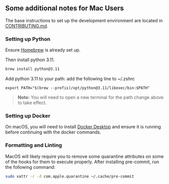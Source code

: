 ## Some additional notes for Mac Users
The base instructions to set up the development environment are located in [CONTRIBUTING.md](https://github.com/danswer-ai/danswer/blob/main/CONTRIBUTING.md).

### Setting up Python
Ensure [Homebrew](https://brew.sh/) is already set up.

Then install python 3.11.
```bash
brew install python@3.11
```

Add python 3.11 to your path: add the following line to ~/.zshrc
```
export PATH="$(brew --prefix)/opt/python@3.11/libexec/bin:$PATH"
```

> **Note:**
> You will need to open a new terminal for the path change above to take effect.


### Setting up Docker
On macOS, you will need to install [Docker Desktop](https://www.docker.com/products/docker-desktop/) and 
ensure it is running before continuing with the docker commands.


### Formatting and Linting
MacOS will likely require you to remove some quarantine attributes on some of the hooks for them to execute properly.
After installing pre-commit, run the following command:
```bash
sudo xattr -r -d com.apple.quarantine ~/.cache/pre-commit
```